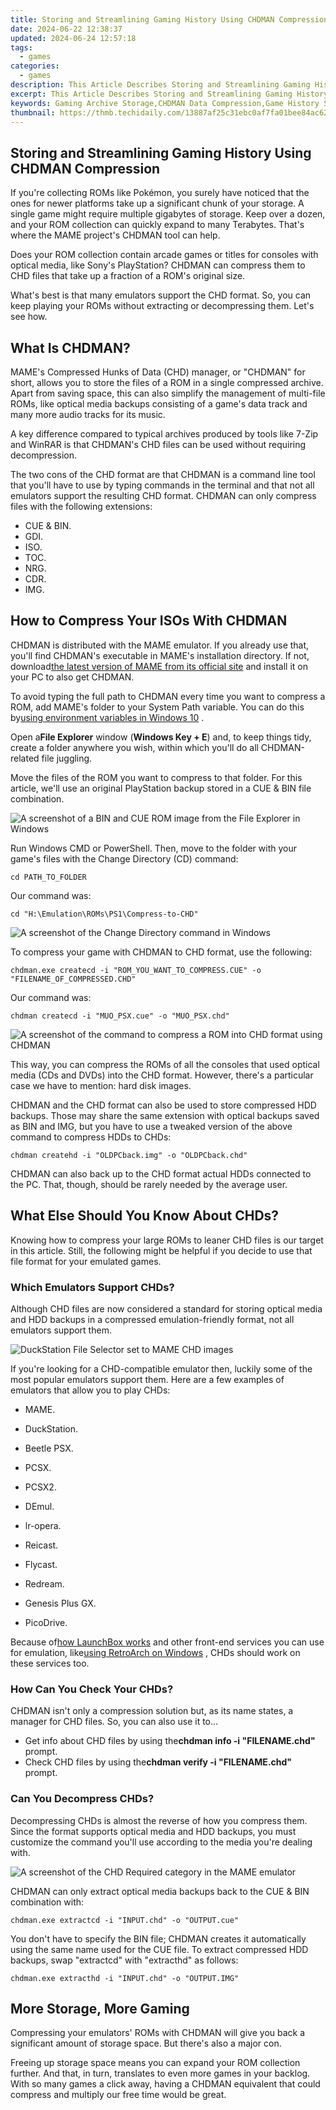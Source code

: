 ```yaml
---
title: Storing and Streamlining Gaming History Using CHDMAN Compression
date: 2024-06-22 12:38:37
updated: 2024-06-24 12:57:18
tags:
  - games
categories:
  - games
description: This Article Describes Storing and Streamlining Gaming History Using CHDMAN Compression
excerpt: This Article Describes Storing and Streamlining Gaming History Using CHDMAN Compression
keywords: Gaming Archive Storage,CHDMAN Data Compression,Game History Streamlining,Digital Gaming Archives,CHDMAN Tech for Games,Efficient Game Archiving,Compressing Game Records
thumbnail: https://thmb.techidaily.com/13887af25c31ebc0af7fa01bee84ac625b343ea776763c2dea469f5e646eb4f7.png
---
```


## Storing and Streamlining Gaming History Using CHDMAN Compression

 If you're collecting ROMs like Pokémon, you surely have noticed that the ones for newer platforms take up a significant chunk of your storage. A single game might require multiple gigabytes of storage. Keep over a dozen, and your ROM collection can quickly expand to many Terabytes. That's where the MAME project's CHDMAN tool can help.

 Does your ROM collection contain arcade games or titles for consoles with optical media, like Sony's PlayStation? CHDMAN can compress them to CHD files that take up a fraction of a ROM's original size.

 What's best is that many emulators support the CHD format. So, you can keep playing your ROMs without extracting or decompressing them. Let's see how.

## What Is CHDMAN?

 MAME's Compressed Hunks of Data (CHD) manager, or "CHDMAN" for short, allows you to store the files of a ROM in a single compressed archive. Apart from saving space, this can also simplify the management of multi-file ROMs, like optical media backups consisting of a game's data track and many more audio tracks for its music.

 A key difference compared to typical archives produced by tools like 7-Zip and WinRAR is that CHDMAN's CHD files can be used without requiring decompression.

 The two cons of the CHD format are that CHDMAN is a command line tool that you'll have to use by typing commands in the terminal and that not all emulators support the resulting CHD format. CHDMAN can only compress files with the following extensions:

* CUE & BIN.
* GDI.
* ISO.
* TOC.
* NRG.
* CDR.
* IMG.

## How to Compress Your ISOs With CHDMAN

 CHDMAN is distributed with the MAME emulator. If you already use that, you'll find CHDMAN's executable in MAME's installation directory. If not, download[the latest version of MAME from its official site](https://www.mamedev.org/) and install it on your PC to also get CHDMAN.

 To avoid typing the full path to CHDMAN every time you want to compress a ROM, add MAME's folder to your System Path variable. You can do this by[using environment variables in Windows 10](https://www.makeuseof.com/how-to-use-environment-variables-in-windows-10/) .

 Open a**File Explorer** window (**Windows Key + E**) and, to keep things tidy, create a folder anywhere you wish, within which you'll do all CHDMAN-related file juggling.

 Move the files of the ROM you want to compress to that folder. For this article, we'll use an original PlayStation backup stored in a CUE & BIN file combination.

![A screenshot of a BIN and CUE ROM image from the File Explorer in Windows](https://static1.makeuseofimages.com/wordpress/wp-content/uploads/2023/09/bin-and-cue-in-windows-file-explorer.jpg)

 Run Windows CMD or PowerShell. Then, move to the folder with your game's files with the Change Directory (CD) command:

`cd PATH_TO_FOLDER`

Our command was:

`cd "H:\Emulation\ROMs\PS1\Compress-to-CHD"`

![A screenshot of the Change Directory command in Windows](https://static1.makeuseofimages.com/wordpress/wp-content/uploads/2023/09/cd-command-in-cmd.jpg)

To compress your game with CHDMAN to CHD format, use the following:

`chdman.exe createcd -i "ROM_YOU_WANT_TO_COMPRESS.CUE" -o "FILENAME_OF_COMPRESSED.CHD"`

Our command was:

`chdman createcd -i "MUO_PSX.cue" -o "MUO_PSX.chd"  
`

![A screenshot of the command to compress a ROM into CHD format using CHDMAN](https://static1.makeuseofimages.com/wordpress/wp-content/uploads/2023/09/chdman-createcd-command-in-cmd.jpg)

 This way, you can compress the ROMs of all the consoles that used optical media (CDs and DVDs) into the CHD format. However, there's a particular case we have to mention: hard disk images.

 CHDMAN and the CHD format can also be used to store compressed HDD backups. Those may share the same extension with optical backups saved as BIN and IMG, but you have to use a tweaked version of the above command to compress HDDs to CHDs:

`chdman createhd -i "OLDPCback.img" -o "OLDPCback.chd"`

 CHDMAN can also back up to the CHD format actual HDDs connected to the PC. That, though, should be rarely needed by the average user.

## What Else Should You Know About CHDs?

 Knowing how to compress your large ROMs to leaner CHD files is our target in this article. Still, the following might be helpful if you decide to use that file format for your emulated games.

### Which Emulators Support CHDs?

 Although CHD files are now considered a standard for storing optical media and HDD backups in a compressed emulation-friendly format, not all emulators support them.

![DuckStation File Selector set to MAME CHD images](https://static1.makeuseofimages.com/wordpress/wp-content/uploads/2023/09/duckstation-chd-file-selection-1.jpg)

 If you're looking for a CHD-compatible emulator then, luckily some of the most popular emulators support them. Here are a few examples of emulators that allow you to play CHDs:

* MAME.
* DuckStation.
* Beetle PSX.
* PCSX.
* PCSX2.

* DEmul.
* lr-opera.
* Reicast.
* Flycast.
* Redream.
* Genesis Plus GX.
* PicoDrive.

 Because of[how LaunchBox works](https://www.makeuseof.com/what-is-launchbox-how-it-works/) and other front-end services you can use for emulation, like[using RetroArch on Windows](https://www.makeuseof.com/windows-retroarch-setup/) , CHDs should work on these services too.

### How Can You Check Your CHDs?

 CHDMAN isn't only a compression solution but, as its name states, a manager for CHD files. So, you can also use it to...

* Get info about CHD files by using the**chdman info -i "FILENAME.chd"** prompt.
* Check CHD files by using the**chdman verify -i "FILENAME.chd"** prompt.

### Can You Decompress CHDs?

 Decompressing CHDs is almost the reverse of how you compress them. Since the format supports optical media and HDD backups, you must customize the command you'll use according to the media you're dealing with.

![A screenshot of the CHD Required category in the MAME emulator](https://static1.makeuseofimages.com/wordpress/wp-content/uploads/2023/09/mame-requires-chd-filter.jpg)

 CHDMAN can only extract optical media backups back to the CUE & BIN combination with:

`chdman.exe extractcd -i "INPUT.chd" -o "OUTPUT.cue"`

 You don't have to specify the BIN file; CHDMAN creates it automatically using the same name used for the CUE file. To extract compressed HDD backups, swap "extractcd" with "extracthd" as follows:

`chdman.exe extracthd -i "INPUT.chd" -o "OUTPUT.IMG"`

## More Storage, More Gaming

 Compressing your emulators' ROMs with CHDMAN will give you back a significant amount of storage space. But there's also a major con.

 Freeing up storage space means you can expand your ROM collection further. And that, in turn, translates to even more games in your backlog. With so many games a click away, having a CHDMAN equivalent that could compress and multiply our free time would be great.


<ins class="adsbygoogle"
     style="display:block"
     data-ad-format="autorelaxed"
     data-ad-client="ca-pub-7571918770474297"
     data-ad-slot="1223367746"></ins>



<ins class="adsbygoogle"
     style="display:block"
     data-ad-client="ca-pub-7571918770474297"
     data-ad-slot="8358498916"
     data-ad-format="auto"
     data-full-width-responsive="true"></ins>
